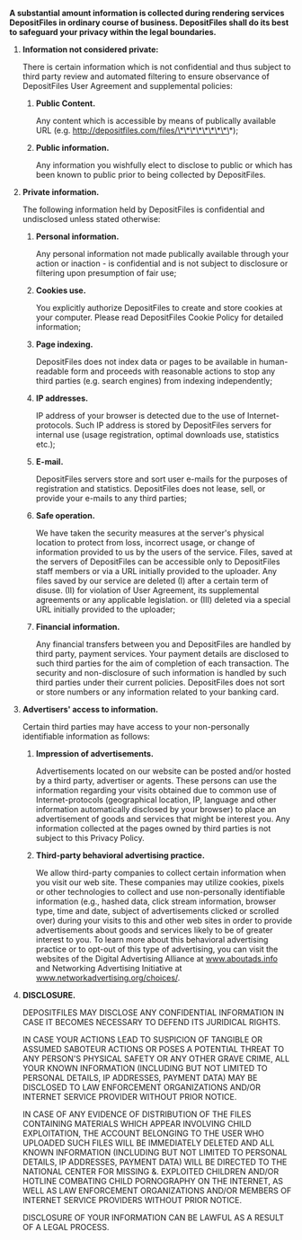 **A substantial amount information is collected during rendering services DepositFiles in ordinary course of business. DepositFiles shall do its best to safeguard your privacy within the legal boundaries.**

1.  **Information not considered private:**
    
    There is certain information which is not confidential and thus subject to third party review and automated filtering to ensure observance of DepositFiles User Agreement and supplemental policies:
    
    1.  **Public Content.**
        
        Any content which is accessible by means of publically available URL (e.g. http://depositfiles.com/files/\*\*\*\*\*\*\*\*\*);
        
    2.  **Public information.**
        
        Any information you wishfully elect to disclose to public or which has been known to public prior to being collected by DepositFiles.
        
2.  **Private information.**
    
    The following information held by DepositFiles is confidential and undisclosed unless stated otherwise:
    
    1.  **Personal information.**
        
        Any personal information not made publically available through your action or inaction - is confidential and is not subject to disclosure or filtering upon presumption of fair use;
        
    2.  **Cookies use.**
        
        You explicitly authorize DepositFiles to create and store cookies at your computer. Please read DepositFiles Cookie Policy for detailed information;
        
    3.  **Page indexing.**
        
        DepositFiles does not index data or pages to be available in human-readable form and proceeds with reasonable actions to stop any third parties (e.g. search engines) from indexing independently;
        
    4.  **IP addresses.**
        
        IP address of your browser is detected due to the use of Internet-protocols. Such IP address is stored by DepositFiles servers for internal use (usage registration, optimal downloads use, statistics etc.);
        
    5.  **E-mail.**
        
        DepositFiles servers store and sort user e-mails for the purposes of registration and statistics. DepositFiles does not lease, sell, or provide your e-mails to any third parties;
        
    6.  **Safe operation.**
        
        We have taken the security measures at the server's physical location to protect from loss, incorrect usage, or change of information provided to us by the users of the service. Files, saved at the servers of DepositFiles can be accessible only to DepositFiles staff members or via a URL initially provided to the uploader. Any files saved by our service are deleted (I) after a certain term of disuse. (II) for violation of User Agreement, its supplemental agreements or any applicable legislation. or (III) deleted via a special URL initially provided to the uploader;
        
    7.  **Financial information.**
        
        Any financial transfers between you and DepositFiles are handled by third party, payment services. Your payment details are disclosed to such third parties for the aim of completion of each transaction. The security and non-disclosure of such information is handled by such third parties under their current policies. DepositFiles does not sort or store numbers or any information related to your banking card.
        
3.  **Advertisers' access to information.**
    
    Certain third parties may have access to your non-personally identifiable information as follows:
    
    1.  **Impression of advertisements.**
        
        Advertisements located on our website can be posted and/or hosted by a third party, advertiser or agents. These persons can use the information regarding your visits obtained due to common use of Internet-protocols (geographical location, IP, language and other information automatically disclosed by your browser) to place an advertisement of goods and services that might be interest you. Any information collected at the pages owned by third parties is not subject to this Privacy Policy.
        
    2.  **Third-party behavioral advertising practice.**
        
        We allow third-party companies to collect certain information when you visit our web site. These companies may utilize cookies, pixels or other technologies to collect and use non-personally identifiable information (e.g., hashed data, click stream information, browser type, time and date, subject of advertisements clicked or scrolled over) during your visits to this and other web sites in order to provide advertisements about goods and services likely to be of greater interest to you. To learn more about this behavioral advertising practice or to opt-out of this type of advertising, you can visit the websites of the Digital Advertising Alliance at www.aboutads.info and Networking Advertising Initiative at www.networkadvertising.org/choices/.
        
4.  **DISCLOSURE.**
    
    DEPOSITFILES MAY DISCLOSE ANY CONFIDENTIAL INFORMATION IN CASE IT BECOMES NECESSARY TO DEFEND ITS JURIDICAL RIGHTS.
    
    IN CASE YOUR ACTIONS LEAD TO SUSPICION OF TANGIBLE OR ASSUMED SABOTEUR ACTIONS OR POSES A POTENTIAL THREAT TO ANY PERSON'S PHYSICAL SAFETY OR ANY OTHER GRAVE CRIME, ALL YOUR KNOWN INFORMATION (INCLUDING BUT NOT LIMITED TO PERSONAL DETAILS, IP ADDRESSES, PAYMENT DATA) MAY BE DISCLOSED TO LAW ENFORCEMENT ORGANIZATIONS AND/OR INTERNET SERVICE PROVIDER WITHOUT PRIOR NOTICE.
    
    IN CASE OF ANY EVIDENCE OF DISTRIBUTION OF THE FILES CONTAINING MATERIALS WHICH APPEAR INVOLVING CHILD EXPLOITATION, THE ACCOUNT BELONGING TO THE USER WHO UPLOADED SUCH FILES WILL BE IMMEDIATELY DELETED AND ALL KNOWN INFORMATION (INCLUDING BUT NOT LIMITED TO PERSONAL DETAILS, IP ADDRESSES, PAYMENT DATA) WILL BE DIRECTED TO THE NATIONAL CENTER FOR MISSING &. EXPLOITED CHILDREN AND/OR HOTLINE COMBATING CHILD PORNOGRAPHY ON THE INTERNET, AS WELL AS LAW ENFORCEMENT ORGANIZATIONS AND/OR MEMBERS OF INTERNET SERVICE PROVIDERS WITHOUT PRIOR NOTICE.
    
    DISCLOSURE OF YOUR INFORMATION CAN BE LAWFUL AS A RESULT OF A LEGAL PROCESS.